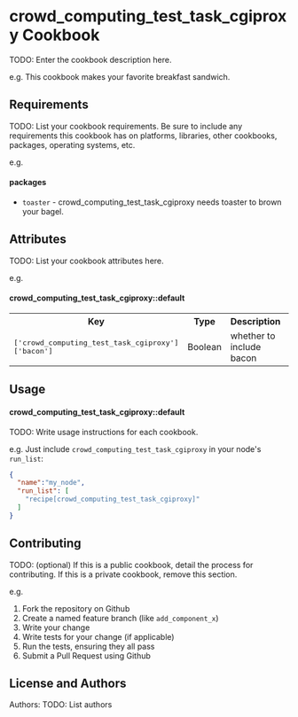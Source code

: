 crowd_computing_test_task_cgiproxy Cookbook
==========================
TODO: Enter the cookbook description here.

e.g.
This cookbook makes your favorite breakfast sandwich.

Requirements
------------
TODO: List your cookbook requirements. Be sure to include any requirements this cookbook has on platforms, libraries, other cookbooks, packages, operating systems, etc.

e.g.
#### packages
- `toaster` - crowd_computing_test_task_cgiproxy needs toaster to brown your bagel.

Attributes
----------
TODO: List your cookbook attributes here.

e.g.
#### crowd_computing_test_task_cgiproxy::default
<table>
  <tr>
    <th>Key</th>
    <th>Type</th>
    <th>Description</th>
    <th>Default</th>
  </tr>
  <tr>
    <td><tt>['crowd_computing_test_task_cgiproxy']['bacon']</tt></td>
    <td>Boolean</td>
    <td>whether to include bacon</td>
    <td><tt>true</tt></td>
  </tr>
</table>

Usage
-----
#### crowd_computing_test_task_cgiproxy::default
TODO: Write usage instructions for each cookbook.

e.g.
Just include `crowd_computing_test_task_cgiproxy` in your node's `run_list`:

```json
{
  "name":"my_node",
  "run_list": [
    "recipe[crowd_computing_test_task_cgiproxy]"
  ]
}
```

Contributing
------------
TODO: (optional) If this is a public cookbook, detail the process for contributing. If this is a private cookbook, remove this section.

e.g.
1. Fork the repository on Github
2. Create a named feature branch (like `add_component_x`)
3. Write your change
4. Write tests for your change (if applicable)
5. Run the tests, ensuring they all pass
6. Submit a Pull Request using Github

License and Authors
-------------------
Authors: TODO: List authors
